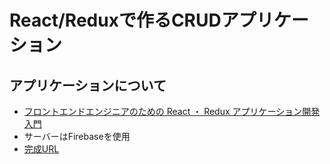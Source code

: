 # React/Reduxで作るCRUDアプリケーション

## アプリケーションについて

- [フロントエンドエンジニアのための React ・ Redux アプリケーション開発入門](https://www.udemy.com/react-application-development/)
- サーバーはFirebaseを使用
- [完成URL](https://react-crud-c462c.firebaseapp.com/)

